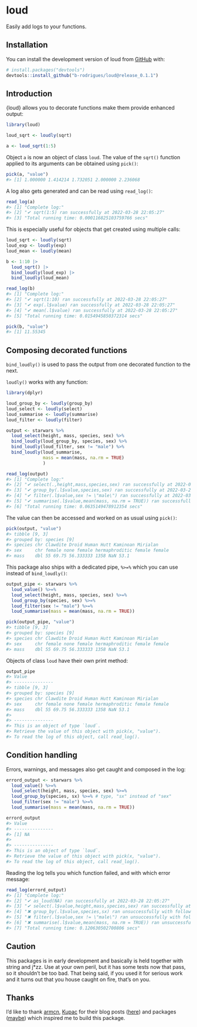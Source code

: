 
<!-- README.md is generated from README.Rmd. Please edit that file -->

# loud

<!-- badges: start -->
<!-- badges: end -->

Easily add logs to your functions.

## Installation

You can install the development version of loud from
[GitHub](https://github.com/) with:

``` r
# install.packages("devtools")
devtools::install_github("b-rodrigues/loud@release_0.1.1")
```

## Introduction

{loud} allows you to decorate functions make them provide enhanced
output:

``` r
library(loud)

loud_sqrt <- loudly(sqrt)

a <- loud_sqrt(1:5)
```

Object `a` is now an object of class `loud`. The value of the `sqrt()`
function applied to its arguments can be obtained using `pick()`:

``` r
pick(a, "value")
#> [1] 1.000000 1.414214 1.732051 2.000000 2.236068
```

A log also gets generated and can be read using `read_log()`:

``` r
read_log(a)
#> [1] "Complete log:"                                      
#> [2] "✔ sqrt(1:5) ran successfully at 2022-03-28 22:05:27"
#> [3] "Total running time: 0.000116825103759766 secs"
```

This is especially useful for objects that get created using multiple
calls:

``` r
loud_sqrt <- loudly(sqrt)
loud_exp <- loudly(exp)
loud_mean <- loudly(mean)

b <- 1:10 |>
  loud_sqrt() |>
  bind_loudly(loud_exp) |>
  bind_loudly(loud_mean)
```

``` r
read_log(b)
#> [1] "Complete log:"                                           
#> [2] "✔ sqrt(1:10) ran successfully at 2022-03-28 22:05:27"    
#> [3] "✔ exp(.l$value) ran successfully at 2022-03-28 22:05:27" 
#> [4] "✔ mean(.l$value) ran successfully at 2022-03-28 22:05:27"
#> [5] "Total running time: 0.0154945850372314 secs"

pick(b, "value")
#> [1] 11.55345
```

## Composing decorated functions

`bind_loudly()` is used to pass the output from one decorated function
to the next.

`loudly()` works with any function:

``` r
library(dplyr)

loud_group_by <- loudly(group_by)
loud_select <- loudly(select)
loud_summarise <- loudly(summarise)
loud_filter <- loudly(filter)

output <- starwars %>%
  loud_select(height, mass, species, sex) %>%
  bind_loudly(loud_group_by, species, sex) %>%
  bind_loudly(loud_filter, sex != "male") %>%
  bind_loudly(loud_summarise,
              mass = mean(mass, na.rm = TRUE)
              )
```

``` r
read_log(output)
#> [1] "Complete log:"                                                                         
#> [2] "✔ select(.,height,mass,species,sex) ran successfully at 2022-03-28 22:05:27"           
#> [3] "✔ group_by(.l$value,species,sex) ran successfully at 2022-03-28 22:05:27"              
#> [4] "✔ filter(.l$value,sex != \"male\") ran successfully at 2022-03-28 22:05:27"            
#> [5] "✔ summarise(.l$value,mean(mass, na.rm = TRUE)) ran successfully at 2022-03-28 22:05:27"
#> [6] "Total running time: 0.0635149478912354 secs"
```

The value can then be accessed and worked on as usual using `pick()`:

``` r
pick(output, "value")
#> tibble [9, 3] 
#> grouped by: species [9] 
#> species chr Clawdite Droid Human Hutt Kaminoan Mirialan
#> sex     chr female none female hermaphroditic female female
#> mass    dbl 55 69.75 56.333333 1358 NaN 53.1
```

This package also ships with a dedicated pipe, `%>=%` which you can use
instead of `bind_loudly()`:

``` r
output_pipe <- starwars %>%
  loud_value() %>=%
  loud_select(height, mass, species, sex) %>=%
  loud_group_by(species, sex) %>=%
  loud_filter(sex != "male") %>=%
  loud_summarise(mass = mean(mass, na.rm = TRUE))
```

``` r
pick(output_pipe, "value")
#> tibble [9, 3] 
#> grouped by: species [9] 
#> species chr Clawdite Droid Human Hutt Kaminoan Mirialan
#> sex     chr female none female hermaphroditic female female
#> mass    dbl 55 69.75 56.333333 1358 NaN 53.1
```

Objects of class `loud` have their own print method:

``` r
output_pipe
#> Value
#> ---------------
#> tibble [9, 3] 
#> grouped by: species [9] 
#> species chr Clawdite Droid Human Hutt Kaminoan Mirialan
#> sex     chr female none female hermaphroditic female female
#> mass    dbl 55 69.75 56.333333 1358 NaN 53.1 
#> 
#> ---------------
#> This is an object of type `loud`.
#> Retrieve the value of this object with pick(x, "value").
#> To read the log of this object, call read_log().
```

## Condition handling

Errors, warnings, and messages also get caught and composed in the log:

``` r
errord_output <- starwars %>%
  loud_value() %>=%
  loud_select(height, mass, species, sex) %>=% 
  loud_group_by(species, sx) %>=% # type, "sx" instead of "sex"
  loud_filter(sex != "male") %>=%
  loud_summarise(mass = mean(mass, na.rm = TRUE))
```

``` r
errord_output
#> Value
#> ---------------
#> [1] NA
#> 
#> ---------------
#> This is an object of type `loud`.
#> Retrieve the value of this object with pick(x, "value").
#> To read the log of this object, call read_log().
```

Reading the log tells you which function failed, and with which error
message:

``` r
read_log(errord_output)
#> [1] "Complete log:"                                                                                                                                                                                    
#> [2] "✔ as_loud(NA) ran successfully at 2022-03-28 22:05:27"                                                                                                                                            
#> [3] "✔ select(.l$value,height,mass,species,sex) ran successfully at 2022-03-28 22:05:27"                                                                                                               
#> [4] "✖ group_by(.l$value,species,sx) ran unsuccessfully with following exception: Must group by variables found in `.data`.\n✖ Column `sx` is not found. at 2022-03-28 22:05:27"                       
#> [5] "✖ filter(.l$value,sex != \"male\") ran unsuccessfully with following exception: no applicable method for 'filter' applied to an object of class \"logical\" at 2022-03-28 22:05:27"               
#> [6] "✖ summarise(.l$value,mean(mass, na.rm = TRUE)) ran unsuccessfully with following exception: no applicable method for 'summarise' applied to an object of class \"logical\" at 2022-03-28 22:05:27"
#> [7] "Total running time: 0.120630502700806 secs"
```

## Caution

This packages is in early development and basically is held together
with string and j\*zz. Use at your own peril, but it has some tests now
that pass, so it shouldn’t be too bad. That being said, if you used it
for serious work and it turns out that you house caught on fire, that’s
on you.

## Thanks

I’d like to thank [armcn](https://github.com/armcn),
[Kupac](https://github.com/Kupac) for their blog posts
([here](https://kupac.gitlab.io/biofunctor/2019/05/25/maybe-monad-in-r/))
and packages ([maybe](https://armcn.github.io/maybe/)) which inspired me
to build this package.
